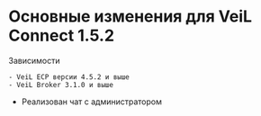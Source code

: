 # Основные изменения для VeiL Connect 1.5.2

Зависимости

    - VeiL ECP версии 4.5.2 и выше
    - VeiL Broker 3.1.0 и выше
    
- Реализован чат с администратором
